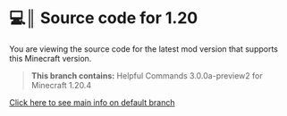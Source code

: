 # 💻║ Source code for 1.20
You are viewing the source code for the latest mod version that supports this Minecraft version.

> **This branch contains:** Helpful Commands 3.0.0a-preview2 for Minecraft 1.20.4

[Click here to see main info on default branch](https://github.com/ThatsNotM3/HelpfulCommands)
